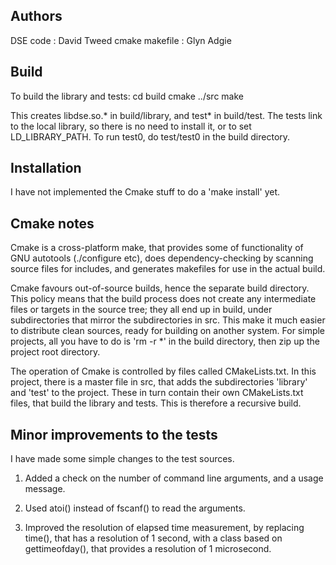 Authors
-------
DSE code : David Tweed
cmake makefile : Glyn Adgie

Build
------

To build the library and tests:
	cd build
	cmake ../src
	make

This creates libdse.so.* in build/library, and test* in build/test. The tests
link to the local library, so there is no need to install it, or to set
LD_LIBRARY_PATH. To run test0, do test/test0 in the build directory.


Installation
-------------

I have not implemented the Cmake stuff to do a 'make install' yet. 


Cmake notes
------------

Cmake is a cross-platform make, that provides some of functionality of GNU
autotools (./configure etc), does dependency-checking by scanning source files
for includes, and generates makefiles for use in the actual build.

Cmake favours out-of-source builds, hence the separate build directory. This
policy means that the build process does not create any intermediate files or
targets in the source tree; they all end up in build, under subdirectories that
mirror the subdirectories in src. This make it much easier to distribute clean
sources, ready for building on another system. For simple projects, all you
have to do is 'rm -r *' in the build directory, then zip up the project root
directory.

The operation of Cmake is controlled by files called CMakeLists.txt. In this
project, there is a master file in src, that adds the subdirectories 'library'
and 'test' to the project. These in turn contain their own CMakeLists.txt
files, that build the library and tests. This is therefore a recursive build.


Minor improvements to the tests
--------------------------------

I have made some simple changes to the test sources.

1. Added a check on the number of command line arguments, and a usage message.

2. Used atoi() instead of fscanf() to read the arguments.

3. Improved the resolution of elapsed time measurement, by replacing time(),
   that has a resolution of 1 second, with a class based on gettimeofday(),
   that provides a resolution of 1 microsecond.
